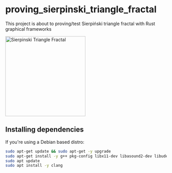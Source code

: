 # proving_sierpinski_triangle_fractal
This project is about to proving/test Sierpiński triangle fractal with Rust graphical frameworks 

<img src=https://upload.wikimedia.org/wikipedia/commons/a/ad/Random_Sierpinski_Triangle_animation.gif alt="Sierpinski Triangle Fractal" width="250" height="250">

## Installing dependencies

If you're using a Debian based distro:
```bash
sudo apt-get update && sudo apt-get -y upgrade
sudo apt-get install -y g++ pkg-config libx11-dev libasound2-dev libudev-dev lld mold
sudo apt update
sudo apt install -y clang
```
